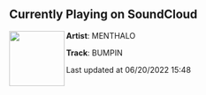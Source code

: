 ## Currently Playing on SoundCloud

[<img align="left" width="100" src="https://i1.sndcdn.com/artworks-4q8btMIWy3KXEmeR-b5KfmQ-t500x500.jpg">](https://soundcloud.com/menthalo666/bumpin)

**Artist**: MENTHALO 

**Track**: BUMPIN

Last updated at 06/20/2022 15:48
